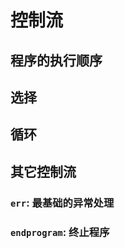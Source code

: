 # 控制流  

## 程序的执行顺序  

## 选择  

## 循环  

## 其它控制流  

### `err`: 最基础的异常处理  

### `endprogram`: 终止程序  

